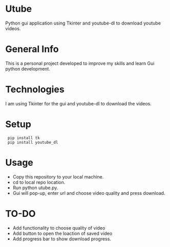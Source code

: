 # Utube
Python gui application using Tkinter and youtube-dl to download youtube videos.

# General Info
This is a personal project developed to improve my skills and learn Gui python development.

# Technologies
I am using Tkinter for the gui and youtube-dl to download the videos.

# Setup
```
 pip install tk 
 pip install youtube_dl
```
# Usage
* Copy this repository to your local machine. 
* cd to local repo location.
* Run python utube.py.
* Gui will pop-up, enter url and choose video quality and press download.


# TO-DO
* Add functionality to choose quality of video 
* Add button to open the loaction of saved video
* Add progress bar to show download progress.
